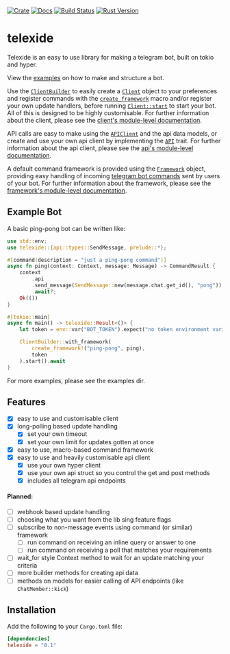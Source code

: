 [![Crate](https://img.shields.io/crates/v/telexide?style=flat-square)](https://crates.io/crates/telexide)
[![Docs](https://docs.rs/telexide/badge.svg)](https://docs.rs/telexide)
[![Build Status](https://img.shields.io/endpoint.svg?url=https%3A%2F%2Factions-badge.atrox.dev%2Fbaev1%2Ftelexide%2Fbadge&style=flat-square)](https://actions-badge.atrox.dev/baev1/telexide/goto)
[![Rust Version](https://img.shields.io/badge/rust-1.41.0+-93450a.svg?style=flat-square)](https://blog.rust-lang.org/2020/01/30/Rust-1.41.0.html)

# telexide

Telexide is an easy to use library for making a telegram bot, built on tokio and hyper.

View the [examples] on how to make and structure a bot.

Use the [`ClientBuilder`] to easily create a [`Client`] object to your
preferences and register commands with the [`create_framework`] macro and/or
register your own update handlers, before running [`Client::start`] to start
your bot. All of this is designed to be highly customisable. For further
information about the client, please see the [client's module-level
documentation][client].

API calls are easy to make using the [`APIClient`] and the api data models,
or create and use your own api client by implementing the [`API`] trait. For
further information about the api client, please see the [api's module-level
documentation][api].

A default command framework is provided using the [`Framework`] object,
providing easy handling of incoming [telegram bot commands][tg_commands]
sent by users of your bot. For further information about the framework,
please see the [framework's module-level documentation][framework].

## Example Bot

A basic ping-pong bot can be written like:

```rust
use std::env;
use telexide::{api::types::SendMessage, prelude::*};

#[command(description = "just a ping-pong command")]
async fn ping(context: Context, message: Message) -> CommandResult {
    context
        .api
        .send_message(SendMessage::new(message.chat.get_id(), "pong"))
        .await?;
    Ok(())
}

#[tokio::main]
async fn main() -> telexide::Result<()> {
    let token = env::var("BOT_TOKEN").expect("no token environment variable set");

    ClientBuilder::with_framework(
        create_framework!("ping-pong", ping),
        token
    ).start().await
}
```

For more examples, please see the examples dir.

## Features

- [X] easy to use and customisable client
- [X] long-polling based update handling
    - [X] set your own timeout
    - [X] set your own limit for updates gotten at once
- [X] easy to use, macro-based command framework
- [X] easy to use and heavily customisable api client
    - [X] use your own hyper client
    - [X] use your own api struct so you control the get and post methods
    - [X] includes all telegram api endpoints

#### Planned:
- [ ] webhook based update handling
- [ ] choosing what you want from the lib sing feature flags
- [ ] subscribe to non-message events using command (or similar) framework
    - [ ] run command on receiving an inline query or answer to one
    - [ ] run command on receiving a poll that matches your requirements
- [ ] wait_for style Context method to wait for an update matching your criteria
- [ ] more builder methods for creating api data
- [ ] methods on models for easier calling of API endpoints (like `ChatMember::kick`)

## Installation

Add the following to your `Cargo.toml` file:
```toml
[dependencies]
telexide = "0.1"
```

[examples]: https://github.com/Baev1/telexide/blob/master/examples
[client]: https://docs.rs/telexide/*/serenity/client/index.html
[`ClientBuilder`]: https://docs.rs/telexide/*/serenity/client/struct.ClientBuilder.html
[`Client`]: https://docs.rs/telexide/*/serenity/client/struct.Client.html
[`Client::start`]: https://docs.rs/telexide/*/serenity/client/struct.Client.html#method.start
[`APIClient`]: https://docs.rs/telexide/*/serenity/api/struct.APIClient.html
[`API`]: https://docs.rs/telexide/*/serenity/api/trait.API.html
[api]: https://docs.rs/telexide/*/serenity/api/index.html
[`create_framework`]: https://docs.rs/telexide/*/serenity/macro.create_framework.html
[tg_commands]: https://core.telegram.org/bots#commands
[`Framework`]: https://docs.rs/telexide/*/serenity/framework/struct.Framework.html
[framework]: https://docs.rs/telexide/*/serenity/framework/index.html
